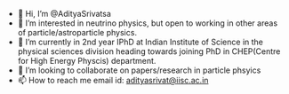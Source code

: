 - 👋 Hi, I’m @AdityaSrivatsa
- 👀 I’m interested in neutrino physics, but open to working in other areas of particle/astroparticle physics.
- 🌱 I’m currently in 2nd year IPhD at Indian Institute of Science in the physical sciences division heading towards joining PhD in CHEP(Centre for High Energy Physcis) department.
- 💞️ I’m looking to collaborate on papers/research in particle phsyics
- 📫 How to reach me email id: adityasrivat@iisc.ac.in

<!---
AdityaSrivatsa/AdityaSrivatsa is a ✨ special ✨ repository because its `README.md` (this file) appears on your GitHub profile.
You can click the Preview link to take a look at your changes.
--->
